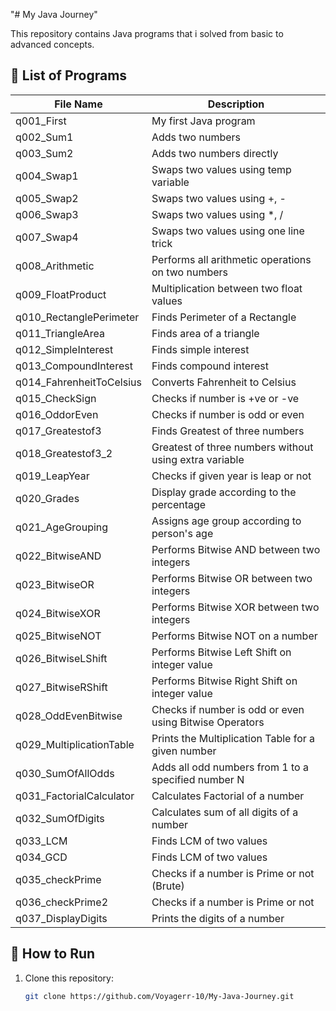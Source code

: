 "# My Java Journey" 

This repository contains Java programs that i solved from basic to advanced concepts.  

## 📌 List of Programs  

| File Name                | Description                                             |
|--------------------------|---------------------------------------------------------|
| q001_First               | My first Java program                                   |
| q002_Sum1                | Adds two numbers                                        |
| q003_Sum2                | Adds two numbers directly                               |
| q004_Swap1               | Swaps two values using temp variable                    |
| q005_Swap2               | Swaps two values using +, -                             |
| q006_Swap3               | Swaps two values using *, /                             |
| q007_Swap4               | Swaps two values using one line trick                   |
| q008_Arithmetic          | Performs all arithmetic operations on two numbers       |
| q009_FloatProduct        | Multiplication between two float values                 |
| q010_RectanglePerimeter  | Finds Perimeter of a Rectangle                          |
| q011_TriangleArea        | Finds area of a triangle                                |
| q012_SimpleInterest      | Finds simple interest                                   |
| q013_CompoundInterest    | Finds compound interest                                 |
| q014_FahrenheitToCelsius | Converts Fahrenheit to Celsius                          |
| q015_CheckSign           | Checks if number is +ve or -ve                          |
| q016_OddorEven           | Checks if number is odd or even                         |
| q017_Greatestof3         | Finds Greatest of three numbers                         |
| q018_Greatestof3_2       | Greatest of three numbers without using extra variable  |
| q019_LeapYear            | Checks if given year is leap or not                     |
| q020_Grades              | Display grade according to the percentage               |
| q021_AgeGrouping         | Assigns age group according to person's age             |
| q022_BitwiseAND          | Performs Bitwise AND between two integers               |
| q023_BitwiseOR           | Performs Bitwise OR between two integers                |
| q024_BitwiseXOR          | Performs Bitwise XOR between two integers               |
| q025_BitwiseNOT          | Performs Bitwise NOT on a number                        |
| q026_BitwiseLShift       | Performs Bitwise Left Shift on integer value            |
| q027_BitwiseRShift       | Performs Bitwise Right Shift on integer value           |
| q028_OddEvenBitwise      | Checks if number is odd or even using Bitwise Operators |
| q029_MultiplicationTable | Prints the Multiplication Table for a given number      |
| q030_SumOfAllOdds        | Adds all odd numbers from 1 to a specified number N     |
| q031_FactorialCalculator | Calculates Factorial of a number                        |
| q032_SumOfDigits         | Calculates sum of all digits of a number                |
| q033_LCM                 | Finds LCM of two values                                 |
| q034_GCD                 | Finds LCM of two values                                 |
| q035_checkPrime          | Checks if a number is Prime or not (Brute)              |
| q036_checkPrime2         | Checks if a number is Prime or not                      |
| q037_DisplayDigits       | Prints the digits of a number                           |

## 🚀 How to Run  
1. Clone this repository:  
   ```sh
   git clone https://github.com/Voyagerr-10/My-Java-Journey.git
